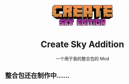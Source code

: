 <p align="center">
    <img src="src/main/resources/create_sky.png" alt="CreateSky Logo" width="200">
</p>

<h1 align="center">
    Create Sky Addition
</h1>

<p align="center">
    一个用于我的整合包的 Mod
</p>

## 整合包还在制作中......
